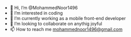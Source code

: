 - 👋 Hi, I’m @MohammedNoor1496
- 👀 I’m interested in coding 
- 🌱 I’m currently working as a mobile front-end developer 
- 💞️ I’m looking to collaborate on anythig joyful
- 📫 How to reach me  mohammednoor1496@gmail.com

<!---
MohammedNoor1496/MohammedNoor1496 is a ✨ special ✨ repository because its `README.md` (this file) appears on your GitHub profile.
You can click the Preview link to take a look at your changes.
--->

